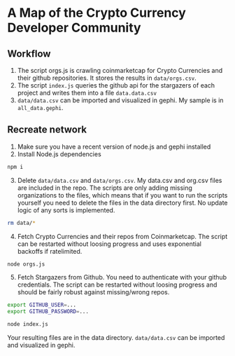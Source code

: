 # A Map of the Crypto Currency Developer Community

## Workflow
1. The script orgs.js is crawling coinmarketcap for Crypto Currencies and their github repositories. It stores the results in `data/orgs.csv`.
2. The script `index.js` queries the github api for the stargazers of each project and writes them into a file `data.data.csv`
3. `data/data.csv` can be imported and visualized in gephi. My sample is in `all_data.gephi`. 


## Recreate network
1. Make sure you have a recent version of node.js and gephi installed
2. Install Node.js dependencies
```bash
npm i
```
3. Delete `data/data.csv` and `data/orgs.csv`. My data.csv and org.csv files are included in the repo. The scripts are only adding missing organizations to the files, which means that if you want to run the scripts yourself you need to delete the files in the data directory first. No update logic of any sorts is implemented.
```bash
rm data/*
```
4. Fetch Crypto Currencies and their repos from Coinmarketcap. The script can be restarted without loosing progress and uses exponential backoffs if ratelimited.
```bash
node orgs.js
```
5. Fetch Stargazers from Github. You need to authenticate with your github credentials. The script can be restarted without loosing progress and should be fairly robust against missing/wrong repos.
```bash
export GITHUB_USER=... 
export GITHUB_PASSWORD=...

node index.js
```
Your resulting files are in the data directory. `data/data.csv` can be imported and visualized in gephi. 